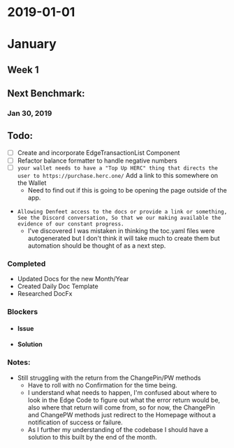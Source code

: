 # 2019-01-01 
#  January
## Week 1
##  Next Benchmark:
###  Jan 30, 2019 
## Todo:

*[ ] Create and incorporate EdgeTransactionList Component
*[ ] Refactor balance formatter to handle negative numbers
* [ ]  `your wallet needs to have a "Top Up HERC" thing that directs the    user to https://purchase.herc.one/`  Add a link to this somewhere on the Wallet
    *  Need to find out if this is going to be opening the page outside of the app.
* `Allowing Denfeet access to the docs or provide a link or something, See the Discord conversation, So that we our making available the evidence of our constant progress.`
    *  I've discovered I was mistaken in thinking the toc.yaml files were autogenerated but I don't think it will take much to create them but automation should be thought of as a next step.  
 
### Completed

*  Updated Docs for the new Month/Year
*  Created Daily Doc Template
*  Researched DocFx

### Blockers
*  #### Issue

* #### Solution

### Notes: 
* Still struggling with the return from the ChangePin/PW methods
  * Have to roll with no Confirmation for the time being.
  *  I understand what needs to happen, I'm confused about where to look in the Edge Code to figure out what the error return would be, also where that return will come from, so for now, the ChangePin and ChangePW methods just redirect to the Homepage without a notification of success or failure. 
  *  As I further my understanding of the codebase I should have a solution to this built by the end of the month. 
